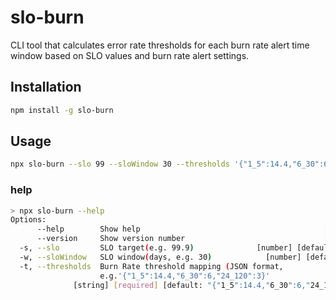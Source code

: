 # slo-burn

CLI tool that calculates error rate thresholds for each burn rate alert time window based on SLO values ​​and burn rate alert settings.

## Installation

```sh
npm install -g slo-burn
```

## Usage

```sh
npx slo-burn --slo 99 --sloWindow 30 --thresholds '{"1_5":14.4,"6_30":6,"24_120":3}'
```

### help

```sh
> npx slo-burn --help
Options:
      --help        Show help                                         [boolean]
      --version     Show version number                               [boolean]
  -s, --slo         SLO target(e.g. 99.9)              [number] [default: 99.9]
  -w, --sloWindow   SLO window(days, e.g. 30)            [number] [default: 30]
  -t, --thresholds  Burn Rate threshold mapping (JSON format,
                    e.g.'{"1_5":14.4,"6_30":6,"24_120":3}'
              [string] [required] [default: "{"1_5":14.4,"6_30":6,"24_120":3}"]
```
